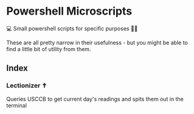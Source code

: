 # Powershell Microscripts
💻 Small powershell scripts for specific purposes 👨‍💻

These are all pretty narrow in their usefulness - but you might be able to find a little bit of utility from them.

## Index
### Lectionizer ✝️

Queries USCCB to get current day's readings and spits them out in the terminal
